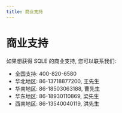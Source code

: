 ```yaml
---
title: 商业支持
---
```

# 商业支持

如果想获得 SQLE 的商业支持, 您可以联系我们:

* 全国支持: 400-820-6580
* 华北地区: 86-13718877200, 王先生
* 华南地区: 86-18503063188, 曹先生
* 华东地区: 86-18930110869, 梁先生
* 西南地区: 86-13540040119, 洪先生